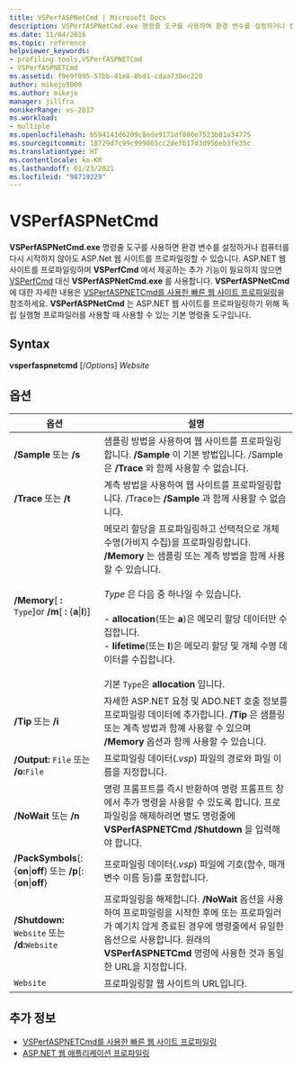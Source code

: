 ```yaml
---
title: VSPerfASPNetCmd | Microsoft Docs
description: VSPerfASPNetCmd.exe 명령줄 도구를 사용하여 환경 변수를 설정하거나 컴퓨터를 다시 시작하지 않고 ASP.Net 웹 사이트를 프로파일링하는 방법을 알아봅니다.
ms.date: 11/04/2016
ms.topic: reference
helpviewer_keywords:
- profiling tools,VSPerfASPNETCmd
- VSPerfASPNETCmd
ms.assetid: f9e9f895-57bb-41e8-8bd1-cdaa738ec220
author: mikejo5000
ms.author: mikejo
manager: jillfra
monikerRange: vs-2017
ms.workload:
- multiple
ms.openlocfilehash: b594141d6209c8ede9171df880e7523b81a34775
ms.sourcegitcommit: 18729d7c99c999865cc2defb17d3d956eb3fe35c
ms.translationtype: HT
ms.contentlocale: ko-KR
ms.lasthandoff: 01/23/2021
ms.locfileid: "98719229"
---
```

# <a name="vsperfaspnetcmd"></a>VSPerfASPNetCmd
**VSPerfASPNetCmd.exe** 명령줄 도구를 사용하면 환경 변수를 설정하거나 컴퓨터를 다시 시작하지 않아도 ASP.Net 웹 사이트를 프로파일링할 수 있습니다. ASP.NET 웹 사이트를 프로파일링하며 **VSPerfCmd** 에서 제공하는 추가 기능이 필요하지 않으면 [VSPerfCmd](../profiling/vsperfcmd.md) 대신 **VSPerfASPNetCmd.exe** 를 사용합니다. **VSPerfASPNetCmd** 에 대한 자세한 내용은 [VSPerfASPNETCmd를 사용한 빠른 웹 사이트 프로파일링](../profiling/rapid-web-site-profiling-with-vsperfaspnetcmd.md)을 참조하세요. **VSPerfASPNetCmd** 는 ASP.NET 웹 사이트를 프로파일링하기 위해 독립 실행형 프로파일러를 사용할 때 사용할 수 있는 기본 명령줄 도구입니다.

## <a name="syntax"></a>Syntax
 **vsperfaspnetcmd** [/*Options*] *Website*

## <a name="options"></a>옵션

|옵션|설명|
|------------|-----------------|
|**/Sample** 또는 **/s**|샘플링 방법을 사용하여 웹 사이트를 프로파일링합니다. **/Sample** 이 기본 방법입니다. /Sample은 **/Trace** 와 함께 사용할 수 없습니다.|
|**/Trace** 또는 **/t**|계측 방법을 사용하여 웹 사이트를 프로파일링합니다. /Trace는 **/Sample** 과 함께 사용할 수 없습니다.|
|**/Memory**[ **:** `Type`]or   **/m**[ **:** {**a**&#124;**l**}]|메모리 할당을 프로파일링하고 선택적으로 개체 수명(가비지 수집)을 프로파일링합니다. **/Memory** 는 샘플링 또는 계측 방법을 함께 사용할 수 있습니다.<br /><br /> *Type* 은 다음 중 하나일 수 있습니다.<br /><br /> -   **allocation**(또는 **a**)은 메모리 할당 데이터만 수집합니다.<br />-   **lifetime**(또는 **l**)은 메모리 할당 및 개체 수명 데이터를 수집합니다.<br /><br /> 기본 `Type`은 **allocation** 입니다.|
|**/Tip** 또는 **/i**|자세한 ASP.NET 요청 및 ADO.NET 호출 정보를 프로파일링 데이터에 추가합니다. **/Tip** 은 샘플링 또는 계측 방법과 함꼐 사용할 수 있으며 **/Memory** 옵션과 함께 사용할 수 있습니다.|
|**/Output:** `File` 또는 **/o:**`File`|프로파일링 데이터(.*vsp*) 파일의 경로와 파일 이름을 지정합니다.|
|**/NoWait** 또는 **/n**|명령 프롬프트를 즉시 반환하여 명령 프롬프트 창에서 추가 명령을 사용할 수 있도록 합니다. 프로파일링을 해제하려면 별도 명령줄에 **VSPerfASPNETCmd /Shutdown** 을 입력해야 합니다.|
|**/PackSymbols**[:{**on**&#124;**off**} 또는 **/p**[:{**on**&#124;**off**}|프로파일링 데이터(.*vsp*) 파일에 기호(함수, 매개 변수 이름 등)를 포함합니다.|
|**/Shutdown:** `Website` 또는 **/d:**`Website`|프로파일링을 해제합니다. **/NoWait** 옵션을 사용하여 프로파일링을 시작한 후에 또는 프로파일러가 예기치 않게 종료된 경우에 명령줄에서 유일한 옵션으로 사용합니다. 원래의 **VSPerfASPNETCmd** 명령에 사용한 것과 동일한 URL을 지정합니다.|
|`Website`|프로파일링할 웹 사이트의 URL입니다.|

## <a name="see-also"></a>추가 정보
- [VSPerfASPNETCmd를 사용한 빠른 웹 사이트 프로파일링](../profiling/rapid-web-site-profiling-with-vsperfaspnetcmd.md)
- [ASP.NET 웹 애플리케이션 프로파일링](../profiling/command-line-profiling-of-aspnet-web-applications.md)
